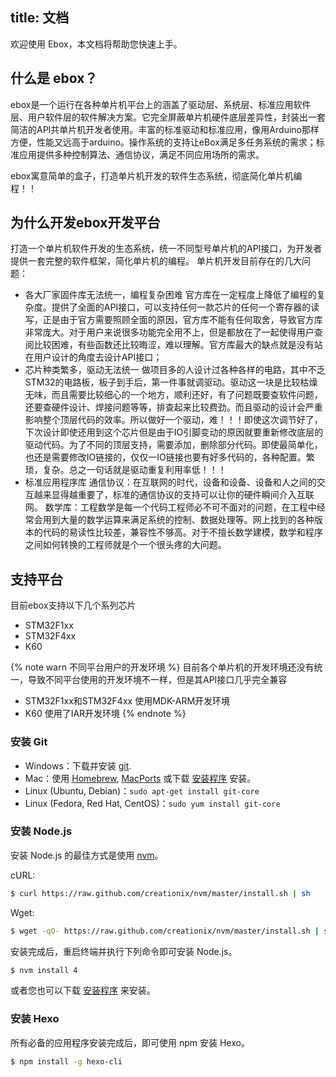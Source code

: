 title: 文档
---

欢迎使用 Ebox，本文档将帮助您快速上手。

## 什么是 ebox？

ebox是一个运行在各种单片机平台上的涵盖了驱动层、系统层、标准应用软件层、用户软件层的软件解决方案。它完全屏蔽单片机硬件底层差异性，封装出一套简洁的API共单片机开发者使用。丰富的标准驱动和标准应用，像用Arduino那样方便，性能又远高于arduino。操作系统的支持让eBox满足多任务系统的需求；标准应用提供多种控制算法、通信协议，满足不同应用场所的需求。

ebox寓意简单的盒子，打造单片机开发的软件生态系统，彻底简化单片机编程！！

## 为什么开发ebox开发平台

打造一个单片机软件开发的生态系统，统一不同型号单片机的API接口，为开发者提供一套完整的软件框架，简化单片机的编程。
单片机开发目前存在的几大问题：
* 各大厂家固件库无法统一，编程复杂困难
    官方库在一定程度上降低了编程的复杂度。提供了全面的API接口，可以支持任何一款芯片的任何一个寄存器的读写，正是由于官方需要照顾全面的原因，官方库不能有任何取舍，导致官方库非常庞大。对于用户来说很多功能完全用不上，但是都放在了一起使得用户查阅比较困难，有些函数还比较晦涩，难以理解。官方库最大的缺点就是没有站在用户设计的角度去设计API接口；
* 芯片种类繁多，驱动无法统一
做项目多的人设计过各种各样的电路，其中不乏STM32的电路板，板子到手后，第一件事就调驱动。驱动这一块是比较枯燥无味，而且需要比较细心的一个地方，顺利还好，有了问题既要查软件问题，还要查硬件设计、焊接问题等等，排查起来比较费劲。而且驱动的设计会严重影响整个顶层代码的效率。所以做好一个驱动，难！！！即使这次调节好了，下次设计即使还用到这个芯片但是由于IO引脚变动的原因就要重新修改底层的驱动代码。为了不同的顶层支持，需要添加，删除部分代码。即使最简单化，也还是需要修改IO链接的，仅仅一IO链接也要有好多代码的，各种配置。繁琐，复杂。总之一句话就是驱动重复利用率低！！！
* 标准应用程序库
通信协议：在互联网的时代，设备和设备、设备和人之间的交互越来显得越重要了，标准的通信协议的支持可以让你的硬件瞬间介入互联网。
数学库：工程数学是每一个代码工程师必不可不面对的问题，在工程中经常会用到大量的数学运算来满足系统的控制、数据处理等。网上找到的各种版本的代码的易读性比较差，兼容性不够高。对于不擅长数学建模，数学和程序之间如何转换的工程师就是个一个很头疼的大问题。
## 支持平台

目前ebox支持以下几个系列芯片

- STM32F1xx
- STM32F4xx
- K60

{% note warn 不同平台用户的开发环境 %}
目前各个单片机的开发环境还没有统一，导致不同平台使用的开发环境不一样，但是其API接口几乎完全兼容
- STM32F1xx和STM32F4xx 使用MDK-ARM开发环境
- K60 使用了IAR开发环境
{% endnote %}

### 安装 Git

- Windows：下载并安装 [git](https://git-scm.com/download/win).
- Mac：使用 [Homebrew](http://mxcl.github.com/homebrew/), [MacPorts](http://www.macports.org/) 或下载 [安装程序](http://sourceforge.net/projects/git-osx-installer/) 安装。
- Linux (Ubuntu, Debian)：`sudo apt-get install git-core`
- Linux (Fedora, Red Hat, CentOS)：`sudo yum install git-core`

### 安装 Node.js

安装 Node.js 的最佳方式是使用 [nvm](https://github.com/creationix/nvm)。

cURL:

``` bash
$ curl https://raw.github.com/creationix/nvm/master/install.sh | sh
```

Wget:

``` bash
$ wget -qO- https://raw.github.com/creationix/nvm/master/install.sh | sh
```

安装完成后，重启终端并执行下列命令即可安装 Node.js。

``` bash
$ nvm install 4
```

或者您也可以下载 [安装程序](http://nodejs.org/) 来安装。

### 安装 Hexo

所有必备的应用程序安装完成后，即可使用 npm 安装 Hexo。

``` bash
$ npm install -g hexo-cli
```
